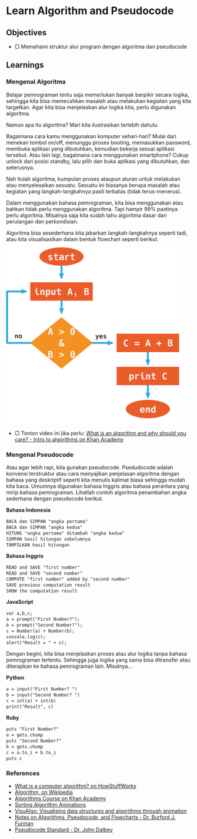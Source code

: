 # Learn Algorithm and Pseudocode

## Objectives

- ▢ Memahami struktur alur program dengan algoritma dan pseudocode

## Learnings

### Mengenal Algoritma

Belajar pemrograman tentu saja memerlukan banyak berpikir secara logika, sehingga kita bisa memecahkan masalah atau melakukan kegiatan yang kita targetkan. Agar kita bisa menjelaskan alur logika kita, perlu digunakan algoritma.

Namun apa itu algoritma? Mari kita ilustrasikan terlebih dahulu.

Bagaimana cara kamu menggunakan komputer sehari-hari? Mulai dari menekan tombol on/off, menunggu proses booting, memasukkan password, membuka aplikasi yang dibutuhkan, kemudian bekerja sesuai aplikasi tersebut. Atau lain lagi, bagaimana cara menggunakan smartphone? Cukup unlock dari posisi standby, lalu pilih dan buka aplikasi yang dibutuhkan, dan seterusnya.

Nah itulah algoritma, kumpulan proses ataupun aturan untuk melakukan atau menyelesaikan sesuatu. Sesuatu ini biasanya berupa masalah atau kegiatan yang langkah-langkahnya pasti terbatas (tidak terus-menerus).

Dalam menggunakan bahasa pemrograman, kita bisa menggunakan atau bahkan tidak perlu menggunakan algoritma. Tapi hampir 99% pastinya perlu algoritma. Misalnya saja kita sudah tahu algoritma dasar dari perulangan dan perkondisian.

Algoritma bisa sesederhana kita jabarkan langkah-langkahnya seperti tadi, atau kita visualisasikan dalam bentuk flowchart seperti berikut.

![Algorithm Illustration](assets/algorithm.png)

- ▢ Tonton video ini jika perlu: [What is an algorithm and why should you care? - Intro to algorithms on Khan Academy](https://www.khanacademy.org/computing/computer-science/algorithms/intro-to-algorithms/v/what-are-algorithms)

### Mengenal Pseudocode

Atau agar lebih rapi, kita gunakan pseudocode. Psedudocode adalah konvensi terstruktur atau cara menyajikan penjelasan algoritma dengan bahasa yang deskriptif seperti kita menulis kalimat biasa sehingga mudah kita baca. Umumnya digunakan bahasa Inggris atau bahasa perantara yang mirip bahasa pemrograman. Lihatlah contoh algoritma penambahan angka sederhana dengan pseudocode berikut.

**Bahasa Indonesia**

```
BACA dan SIMPAN "angka pertama"
BACA dan SIMPAN "angka kedua"
HITUNG "angka pertama" ditambah "angka kedua"
SIMPAN hasil hitungan sebelumnya
TAMPILKAN hasil hitungan
```

**Bahasa Inggris**

```
READ and SAVE "first number"
READ and SAVE "second number"
COMPUTE "first number" added by "second number"
SAVE previous computation result
SHOW the computation result
```

**JavaScript**

```
var a,b,c;
a = prompt("First Number?");
b = prompt("Second Number?");
c = Number(a) + Number(b);
console.log(c);
alert("Result = " + c);
```

Dengan begini, kita bisa menjelaskan proses atau alur logika tanpa bahasa pemrograman tertentu. Sehingga juga logika yang sama bisa ditransfer atau diterapkan ke bahasa pemrograman lain. Misalnya...

**Python**

```
a = input("First Number? ")
b = input("Second Number? ")
c = int(a) + int(b)
print("Result", c)
```

**Ruby**

```
puts "First Number?"
a = gets.chomp
puts "Second Number?"
b = gets.chomp
c = a.to_i + b.to_i
puts c
```

### References

- [What is a computer algorithm? on HowStuffWorks](http://computer.howstuffworks.com/question717.htm)
- [Algorithm, on Wikipedia](https://en.wikipedia.org/wiki/Algorithm)
- [Algorithms Course on Khan Academy](https://www.khanacademy.org/computing/computer-science/algorithms)
- [Sorting Algorithm Animations](http://sorting-algorithms.com)
- [VisuAlgo: Visualising data structures and algorithms through animation](http://visualgo.net)
- [Notes on Algorithms, Pseudocode, and Flowcharts - Dr. Burford J. Furman](http://www.engr.sjsu.edu/bjfurman/courses/ME30/ME30pdf/Notes_on_Algorithms.pdf)
- [Pseudocode Standard - Dr. John Dalbey](http://users.csc.calpoly.edu/~jdalbey/SWE/pdl_std.html)
